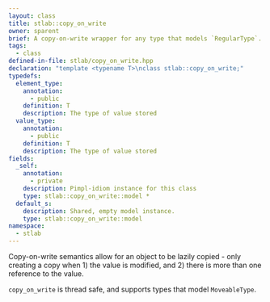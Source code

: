 ```yaml
---
layout: class
title: stlab::copy_on_write
owner: sparent
brief: A copy-on-write wrapper for any type that models `RegularType`.
tags:
  - class
defined-in-file: stlab/copy_on_write.hpp
declaration: "template <typename T>\nclass stlab::copy_on_write;"
typedefs:
  element_type:
    annotation:
      - public
    definition: T
    description: The type of value stored
  value_type:
    annotation:
      - public
    definition: T
    description: The type of value stored
fields:
  _self:
    annotation:
      - private
    description: Pimpl-idiom instance for this class
    type: stlab::copy_on_write::model *
  default_s:
    description: Shared, empty model instance.
    type: stlab::copy_on_write::model
namespace:
  - stlab
---
```


Copy-on-write semantics allow for an object to be lazily copied - only creating a copy when 1) the value is modified, and 2) there is more than one reference to the value.

`copy_on_write` is thread safe, and supports types that model `MoveableType`.
